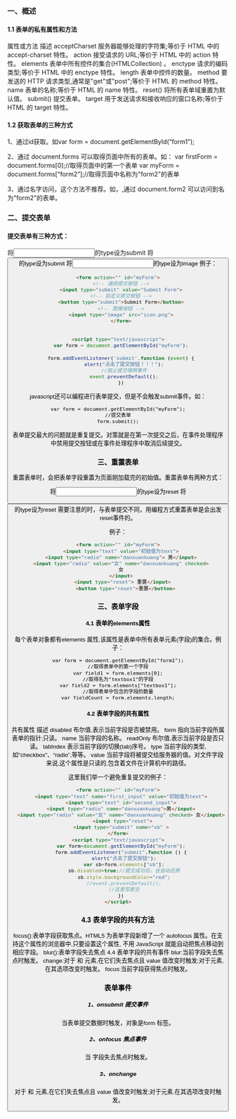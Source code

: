 

### 一、概述

#### 1.1 表单的私有属性和方法

属性或方法	描述
acceptCharset	服务器能够处理的字符集;等价于 HTML 中的 accept-charset 特性。
action	接受请求的 URL;等价于 HTML 中的 action 特性。
elements	表单中所有控件的集合(HTMLCollection) 。
enctype	请求的编码类型;等价于 HTML 中的 enctype 特性。
length	表单中控件的数量。
method	要发送的 HTTP 请求类型,通常是"get"或"post";等价于 HTML 的 method 特性。
name	表单的名称;等价于 HTML 的 name 特性。
reset()	将所有表单域重置为默认值。
submit()	提交表单。
target	用于发送请求和接收响应的窗口名称;等价于 HTML 的 target 特性。



#### 1.2 获取表单的三种方式

1、通过id获取。如var form = document.getElementById(“form1”);

2、通过 document.forms 可以取得页面中所有的表单。如：
var firstForm = document.forms[0];//取得页面中的第一个表单
var myForm = document.forms[“form2”];//取得页面中名称为"form2"的表单

3、通过名字访问，这个方法不推荐。如，,通过 document.form2 可以访问到名为"form2"的表单。



### 二、提交表单

#### 提交表单有三种方式：

将<input>的type设为submit
将<button>的type设为submit
将<input>的type设为image
例子：

```html
<form action="" id="myForm">
  <!-- 通用提交按钮 -->
  <input type="submit" value="Submit Form">
  <!-- 自定义提交按钮 -->
  <button type="submit">Submit Form</button>
  <!-- 图像按钮 -->
  <input type="image" src="icon.png">
  </form>
  

<script type="text/javascript">
  var form = document.getElementById("myForm");

  form.addEventListener('submit',function (event) {
    alert("点击了提交按钮！！！");
    //阻止提交哦啊事件
    event.preventDefault();
  })
```



javascript还可以编程进行表单提交，但是不会触发submit事件。如：

```html
var form = document.getElementById("myForm");
//提交表单
form.submit();
```

表单提交最大的问题就是重复提交。对策就是在第一次提交之后，在事件处理程序中禁用提交按钮或在事件处理程序中取消后续提交。

### 三、重置表单

重置表单时，会把表单字段重置为页面刚加载完的初始值。重置表单有两种方式：

将<input>的type设为reset
将<button>的type设为reset
需要注意的时，与表单提交不同，用编程方式重置表单是会出发reset事件的。

例子：

```html
<form action="" id="myForm">
  <input type="text" value="初始值为text">
  <input type="radio" name="danxuankuang"> 男</input>
  <input type="radio" value="女" name="danxuankuang" checked>
  女
  </input>
   <input type="reset"> 重置</input>
     <button type="reset">重置</button>
```




### 三、表单字段

#### 4.1 表单的elements属性

每个表单对象都有elements 属性,该属性是表单中所有表单元素(字段)的集合。例子：

```html
var form = document.getElementById("form1");
//取得表单中的第一个字段
var field1 = form.elements[0];
//取得名为"textbox1"的字段
var field2 = form.elements["textbox1"];
//取得表单中包含的字段的数量
var fieldCount = form.elements.length;

```



#### 4.2 表单字段的共有属性

共有属性	描述
disabled	布尔值,表示当前字段是否被禁用。
form	指向当前字段所属表单的指针;只读。
name	当前字段的名称。
readOnly	布尔值,表示当前字段是否只读。
tabIndex	表示当前字段的切换(tab)序号。
type	当前字段的类型,如"checkbox"、“radio”,等等。
value	当前字段将被提交给服务器的值。对文件字段来说,这个属性是只读的,包含着文件在计算机中的路径。

这里我们举一个避免重复提交的例子：

```html
<form action="" id="myForm">
  <input type="text" name="first_input" value="初始值为text">
  <input type="text" id="second_input">
  <input type="radio" name="danxuankuang">男</input>
  <input type="radio" value="女" name="danxuankuang" checked> 女</input>
   <input type="reset">
  <input type="submit" name="sb" >
</form>
<script type="text/javascript">
  var form=document.getElementById("myForm");
  form.addEventListener("submit",function () {
    alert("点击了提交按钮");
    var sb=form.elements["sb"];
    sb.disabled=true;//提交成功后，会自动还原
    sb.style.backgroundColor="red";
    //event.preventDefault();
    //这里写提交
  })
</script>
```



### 4.3 表单字段的共有方法

focus():表单字段获取焦点。HTML5 为表单字段新增了一个 autofocus 属性。在支持这个属性的浏览器中,只要设置这个属性,
不用 JavaScript 就能自动把焦点移动到相应字段。
blur():表单字段失去焦点
4.4 表单字段的共有事件
blur:当前字段失去焦点时触发。
change:对于 和 元素,在它们失去焦点且 value 值改变时触发;对于元素,在其选项改变时触发。
focus:当前字段获得焦点时触发。



### 表单事件

##### 1、onsubmit 提交事件

当表单提交数据时触发，对象是form 标签。



##### 2、onfocus 焦点事件

当 字段失去焦点时触发。



##### 3、onchange 

对于 和 元素,在它们失去焦点且 value 值改变时触发;对于元素,在其选项改变时触发。